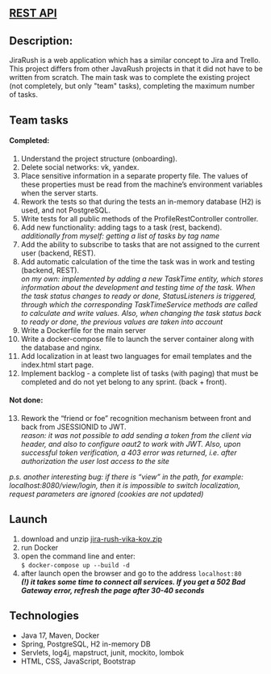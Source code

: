 ## [REST API](http://localhost:8080/doc)

## Description:
JiraRush is a web application which has a similar concept to Jira and Trello.
This project differs from other JavaRush projects in that it did not have to be 
written from scratch. The main task was to complete the existing project (not 
completely, but only "team" tasks), completing the maximum number of tasks.

## Team tasks
#### Completed:
1. Understand the project structure (onboarding).
2. Delete social networks: vk, yandex.
3. Place sensitive information in a separate property file. The values of these 
properties must be read from the machine’s environment variables when the server 
starts.
4. Rework the tests so that during the tests an in-memory database (H2) is used, 
and not PostgreSQL.
5. Write tests for all public methods of the ProfileRestController controller.
6. Add new functionality: adding tags to a task (rest, backend).  
   *additionally from myself: getting a list of tasks by tag name*
7. Add the ability to subscribe to tasks that are not assigned to the current user (backend, REST).
8. Add automatic calculation of the time the task was in work and testing 
(backend, REST).  
*on my own: implemented by adding a new TaskTime entity, which stores 
information about the development and testing time of the task. When the task 
status changes to ready or done, StatusListeners is triggered, through which 
the corresponding TaskTimeService methods are called to calculate and write 
values. Also, when changing the task status back to ready or done, the previous 
values are taken into account*
9. Write a Dockerfile for the main server
10. Write a docker-compose file to launch the server container along with the 
database and nginx.
11. Add localization in at least two languages for email templates and the 
index.html start page.
12. Implement backlog - a complete list of tasks (with paging) that must be 
completed and do not yet belong to any sprint. (back + front).

#### Not done:
13. Rework the “friend or foe” recognition mechanism between front and back from 
JSESSIONID to JWT.  
*reason: it was not possible to add sending a token from the client via header, 
and also to configure oaut2 to work with JWT. Also, upon successful token 
verification, a 403 error was returned, i.e. after authorization the user 
lost access to the site*

*p.s. another interesting bug: if there is “view” in the path, for example: 
localhost:8080/view/login, then it is impossible to switch localization, 
request parameters are ignored (cookies are not updated)*

## Launch
1. download and unzip [jira-rush-vika-kov.zip](https://drive.google.com/file/d/19x5-kHp0wz2L7vfSZ0rkU6dgUlgYjCkS/view?usp=drive_link)
2. run Docker
3. open the command line and enter:  
```$ docker-compose up --build -d```
4. after launch open the browser and go to the address ```localhost:80```  
**_(!) it takes some time to connect all services. If you get a 502 Bad Gateway 
error, refresh the page after 30-40 seconds_**

## Technologies
* Java 17, Maven, Docker
* Spring, PostgreSQL, H2 in-memory DB
* Servlets, log4j, mapstruct, junit, mockito, lombok
* HTML, CSS, JavaScript, Bootstrap
